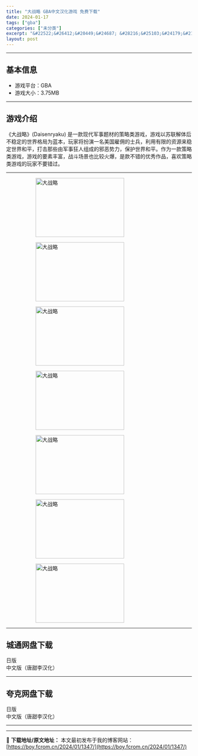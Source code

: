 ```yaml
---
title: "大战略 GBA中文汉化游戏 免费下载"
date: 2024-01-17
tags: ["gba"]
categories: ["未分类"]
excerpt: "&#22522;&#26412;&#20449;&#24687; &#28216;&#25103;&#24179;&#21488;&#65306;GBA&#28216;&#25103;&#22823;&#23567;&#65306;3.75MB&#28216;&#25103;&#20171;&amp;#32&hellip;"
layout: post
---
```


 <hr><h2>&#22522;&#26412;&#20449;&#24687;</h2> <ul><li>&#28216;&#25103;&#24179;&#21488;&#65306;GBA</li><li>&#28216;&#25103;&#22823;&#23567;&#65306;3.75MB</li></ul><hr><h2>&#28216;&#25103;&#20171;&#32461;</h2> &#12298;&#22823;&#25112;&#30053;&#12299;(Daisenryaku) &#26159;&#19968;&#27454;&#29616;&#20195;&#20891;&#20107;&#39064;&#26448;&#30340;&#31574;&#30053;&#31867;&#28216;&#25103;&#65292;&#28216;&#25103;&#20197;&#33487;&#32852;&#35299;&#20307;&#21518;&#19981;&#31283;&#23450;&#30340;&#19990;&#30028;&#26684;&#23616;&#20026;&#34013;&#26412;&#65292;&#29609;&#23478;&#23558;&#25198;&#28436;&#19968;&#21517;&#32654;&#22269;&#38599;&#20323;&#30340;&#22763;&#20853;&#65292;&#21033;&#29992;&#26377;&#38480;&#30340;&#36164;&#28304;&#26469;&#31283;&#23450;&#19990;&#30028;&#21644;&#24179;&#65292;&#25171;&#20987;&#37027;&#20123;&#30001;&#20891;&#20107;&#29378;&#20154;&#32452;&#25104;&#30340;&#37034;&#24694;&#21183;&#21147;&#65292;&#20445;&#25252;&#19990;&#30028;&#21644;&#24179;&#12290;&#20316;&#20026;&#19968;&#27454;&#31574;&#30053;&#31867;&#28216;&#25103;&#65292;&#28216;&#25103;&#30340;&#35201;&#32032;&#20016;&#23500;&#65292;&#25112;&#26007;&#22330;&#26223;&#20063;&#27604;&#36739;&#28779;&#29190;&#65292;&#26159;&#27454;&#19981;&#38169;&#30340;&#20248;&#31168;&#20316;&#21697;&#65292;&#21916;&#27426;&#31574;&#30053;&#31867;&#28216;&#25103;&#30340;&#29609;&#23478;&#19981;&#35201;&#38169;&#36807;&#12290; <hr><figure><figure><img loading="lazy" decoding="async" width="240" height="160" data-id="5370" src="https://boy.fcrom.cn/wp-content/uploads/2024/01/20240116_65a6371c88545.png" title="&#22823;&#25112;&#30053;-1" alt="大战略"></figure><figure><img loading="lazy" decoding="async" width="240" height="160" data-id="5371" src="https://boy.fcrom.cn/wp-content/uploads/2024/01/20240116_65a6371cb0e16.png" title="&#22823;&#25112;&#30053;-2" alt="大战略"></figure><figure><img loading="lazy" decoding="async" width="240" height="160" data-id="5374" src="https://boy.fcrom.cn/wp-content/uploads/2024/01/20240116_65a6371cd134e.png" title="&#22823;&#25112;&#30053;-3" alt="大战略"></figure><figure><img loading="lazy" decoding="async" width="240" height="160" data-id="5373" src="https://boy.fcrom.cn/wp-content/uploads/2024/01/20240116_65a6371d00126.png" title="&#22823;&#25112;&#30053;-4" alt="大战略"></figure><figure><img loading="lazy" decoding="async" width="240" height="160" data-id="5375" src="https://boy.fcrom.cn/wp-content/uploads/2024/01/20240116_65a6371d245a0.png" title="&#22823;&#25112;&#30053;" alt="大战略"></figure><figure><img loading="lazy" decoding="async" width="240" height="160" data-id="5376" src="https://boy.fcrom.cn/wp-content/uploads/2024/01/20240116_65a6371d651b7.png" title="&#22823;&#25112;&#30053;" alt="大战略"></figure><figure><img loading="lazy" decoding="async" width="240" height="160" data-id="5377" src="https://boy.fcrom.cn/wp-content/uploads/2024/01/20240116_65a6371d85350.png" title="&#22823;&#25112;&#30053;" alt="大战略"></figure></figure><div><div> <hr><h2>&#22478;&#36890;&#32593;&#30424;&#19979;&#36733;</h2> <div> <div>&#26085;&#29256;</div> <div>&#20013;&#25991;&#29256;&#65288;&#21776;&#29980;&#26446;&#27721;&#21270;&#65289;</div> </div> </div></div> <hr><h2>&#22840;&#20811;&#32593;&#30424;&#19979;&#36733;</h2> <div> <div>&#26085;&#29256;</div> <div>&#20013;&#25991;&#29256;&#65288;&#21776;&#29980;&#26446;&#27721;&#21270;&#65289;</div> </div> <hr>

---
📖 **下载地址/原文地址：** 本文最初发布于我的博客网站：[https://boy.fcrom.cn/2024/01/1347/](https://boy.fcrom.cn/2024/01/1347/)
